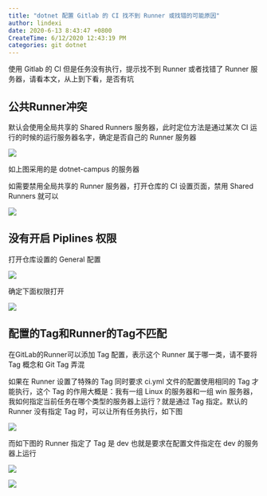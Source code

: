 ```yaml
---
title: "dotnet 配置 Gitlab 的 CI 找不到 Runner 或找错的可能原因"
author: lindexi
date: 2020-6-13 8:43:47 +0800
CreateTime: 6/12/2020 12:43:19 PM
categories: git dotnet
---
```


使用 Gitlab 的 CI 但是任务没有执行，提示找不到 Runner 或者找错了 Runner 服务器，请看本文，从上到下看，是否有坑

<!--more-->


<!-- CreateTime:6/12/2020 12:43:19 PM -->

<!-- 发布 -->

## 公共Runner冲突

默认会使用全局共享的 Shared Runners 服务器，此时定位方法是通过某次 CI 运行的时候的运行服务器名字，确定是否自己的 Runner 服务器

<!-- ![](image/dotnet 配置 Gitlab 的 CI 找不到 Runner 或找错的可能原因/dotnet 配置 Gitlab 的 CI 找不到 Runner 或找错的可能原因0.png) -->

![](http://image.acmx.xyz/lindexi%2F20206121246568787.jpg)

如上图采用的是 dotnet-campus 的服务器


如需要禁用全局共享的 Runner 服务器，打开仓库的 CI 设置页面，禁用 Shared Runners 就可以

<!-- ![](image/dotnet 配置 Gitlab 的 CI 找不到 Runner 或找错的可能原因/dotnet 配置 Gitlab 的 CI 找不到 Runner 或找错的可能原因1.png) -->

![](http://image.acmx.xyz/lindexi%2F20206121247556773.jpg)

## 没有开启 Piplines 权限

打开仓库设置的 General 配置

<!-- ![](image/dotnet 配置 Gitlab 的 CI 找不到 Runner 或找错的可能原因/dotnet 配置 Gitlab 的 CI 找不到 Runner 或找错的可能原因2.png) -->

![](http://image.acmx.xyz/lindexi%2F20206121248405534.jpg)

确定下面权限打开

<!-- ![](image/dotnet 配置 Gitlab 的 CI 找不到 Runner 或找错的可能原因/dotnet 配置 Gitlab 的 CI 找不到 Runner 或找错的可能原因3.png) -->

![](http://image.acmx.xyz/lindexi%2F20206121249268612.jpg)

## 配置的Tag和Runner的Tag不匹配

在GitLab的Runner可以添加 Tag 配置，表示这个 Runner 属于哪一类，请不要将 Tag 概念和 Git Tag 弄混

如果在 Runner 设置了特殊的 Tag 同时要求 ci.yml 文件的配置使用相同的 Tag 才能执行，这个 Tag 的作用大概是：我有一组 Linux 的服务器和一组 win 服务器，我如何指定当前任务在哪个类型的服务器上运行？就是通过 Tag 指定。默认的 Runner 没有指定 Tag 时，可以让所有任务执行，如下图

<!-- ![](image/dotnet 配置 Gitlab 的 CI 找不到 Runner 或找错的可能原因/dotnet 配置 Gitlab 的 CI 找不到 Runner 或找错的可能原因4.png) -->

![](http://image.acmx.xyz/lindexi%2F20206121250263619.jpg)

而如下图的 Runner 指定了 Tag 是 dev 也就是要求在配置文件指定在 dev 的服务器上运行

<!-- ![](image/dotnet 配置 Gitlab 的 CI 找不到 Runner 或找错的可能原因/dotnet 配置 Gitlab 的 CI 找不到 Runner 或找错的可能原因5.png) -->

![](http://image.acmx.xyz/lindexi%2F20206121251466177.jpg)

<!-- ![](image/dotnet 配置 Gitlab 的 CI 找不到 Runner 或找错的可能原因/dotnet 配置 Gitlab 的 CI 找不到 Runner 或找错的可能原因6.png) -->

![](http://image.acmx.xyz/lindexi%2F2020612125376797.jpg)

